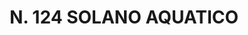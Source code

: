 ---
title: "N. 124 SOLANO AQUATICO"
plant-name: "N. 124"
plant-number: "124"
plant-img1: "/assets/img/plant124_verso.jpg"
plant-img2: "/assets/img/plant124.jpg"
plant-xml: "/assets/xml/plant124.xml"
plant-title: "N. 124 SOLANO AQUATICO"
plant-taxon-link: ""
plant-taxon-content: ""
layout: single-xml
---